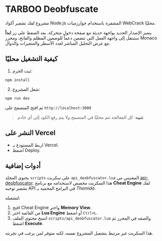 # TARBOO Deobfuscate

مشروع لفك تشفير أكواد Node.js المشفرة باستخدام خوارزميات WebCrack محليًا.

يتميز الإصدار الجديد بواجهة حديثة مع صفحة دخول متحركة.
بعد الضغط على زر **ابدأ** ستنتقل إلى واجهة العمل التي تتضمن دعماً للوضعين المظلم والفاتح،
ومحرر Monaco مع عرض التحليل المباشر لعدد الأسطر والمتغيرات والدوال.

## كيفية التشغيل محليًا

1. ثبت الحزم:

```
npm install
```

2. شغل المشروع:

```
npm run dev
```

ثم افتح المتصفح على `http://localhost:3000`

> **تنبيه**: كل المعالجة تتم محليًا في المتصفح ولا يتم رفع الكود إلى أي خادم.

## النشر على Vercel

- اربط المستودع بـ Vercel.
- اضغط Deploy.

## أدوات إضافية

يحتوي المجلد `scripts` على سكربت `api_deobfuscator.lua` المقتبس من [api-deobfuscator](https://github.com/push0ebp/api-deobfuscator). هذا السكربت مخصص لاستخدامه مع برنامج **Cheat Engine** لفك تشفير توجيه API في البرامج المحمية بـ _Themida_.

لتشغيله:

1. افتح Cheat Engine واختر **Memory View**.
2. من القائمة اختر **Lua Engine** أو اضغط `Ctrl+L`.
3. انسخ محتوى الملف `scripts/api_deobfuscator.lua` والصقه في المحرر ثم اضغط **Execute**.

هذا السكربت غير مرتبط بتشغيل المشروع نفسه، لكنه متوفر لمن يرغب في تجربته.
